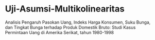 # Uji-Asumsi-Multikolinearitas
Analisis Pengaruh Pasokan Uang, Indeks Harga Konsumen, Suku Bunga, dan Tingkat  Bunga terhadap Produk Domestik Bruto: Studi Kasus Permintaan Uang di Amerika  Serikat, tahun 1980-1998
